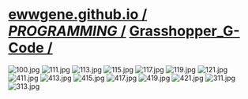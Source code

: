 ﻿
# [ewwgene.github.io /](https://ewwgene.github.io/) [_PROGRAMMING_ /](https://ewwgene.github.io/PROGRAMMING) [Grasshopper_G-Code /](https://ewwgene.github.io/Grasshopper_G-Code)

<a id="100"></a> ![100.jpg](https://ewwgene.github.io/Grasshopper_G-Code/100.jpg)
<a id="111"></a> ![111.jpg](https://ewwgene.github.io/Grasshopper_G-Code/111.jpg)
<a id="113"></a> ![113.jpg](https://ewwgene.github.io/Grasshopper_G-Code/113.jpg)
<a id="115"></a> ![115.jpg](https://ewwgene.github.io/Grasshopper_G-Code/115.jpg)
<a id="117"></a> ![117.jpg](https://ewwgene.github.io/Grasshopper_G-Code/117.jpg)
<a id="119"></a> ![119.jpg](https://ewwgene.github.io/Grasshopper_G-Code/119.jpg)
<a id="121"></a> ![121.jpg](https://ewwgene.github.io/Grasshopper_G-Code/121.jpg)
<a id="411m"></a> ![411.jpg](https://ewwgene.github.io/Grasshopper_G-Code/Making/411.jpg)
<a id="413m"></a> ![413.jpg](https://ewwgene.github.io/Grasshopper_G-Code/Making/413.jpg)
<a id="415m"></a> ![415.jpg](https://ewwgene.github.io/Grasshopper_G-Code/Making/415.jpg)
<a id="417m"></a> ![417.jpg](https://ewwgene.github.io/Grasshopper_G-Code/Making/417.jpg)
<a id="419m"></a> ![419.jpg](https://ewwgene.github.io/Grasshopper_G-Code/Making/419.jpg)
<a id="421m"></a> ![421.jpg](https://ewwgene.github.io/Grasshopper_G-Code/Making/421.jpg)
<a id="311"></a> ![311.jpg](https://ewwgene.github.io/Grasshopper_G-Code/311.jpg)
<a id="313"></a> ![313.jpg](https://ewwgene.github.io/Grasshopper_G-Code/313.jpg)

